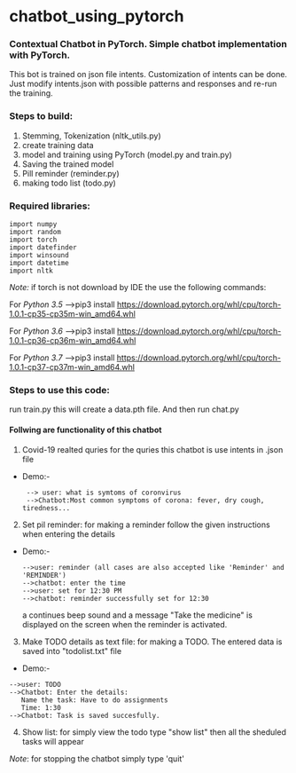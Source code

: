 # chatbot_using_pytorch

### Contextual Chatbot in PyTorch. Simple chatbot implementation with PyTorch.

This bot is trained on json file intents. Customization of intents can be done. Just modify intents.json with possible patterns and responses and re-run the training.

### Steps to build:
1. Stemming, Tokenization (nltk_utils.py)
2. create training data
3. model and training using PyTorch (model.py and train.py)
4. Saving the trained model
5. Pill reminder (reminder.py)
6. making todo list (todo.py)

### Required libraries:
    import numpy
    import random
    import torch
    import datefinder
    import winsound
    import datetime
    import nltk

_Note:_ if torch is not download by IDE the use the following commands:

For _Python 3.5_
-->pip3 install https://download.pytorch.org/whl/cpu/torch-1.0.1-cp35-cp35m-win_amd64.whl

For _Python 3.6_
-->pip3 install https://download.pytorch.org/whl/cpu/torch-1.0.1-cp36-cp36m-win_amd64.whl

For _Python 3.7_
-->pip3 install https://download.pytorch.org/whl/cpu/torch-1.0.1-cp37-cp37m-win_amd64.whl

### Steps to use this code:
run train.py this will create a data.pth file. And then run chat.py



#### Follwing are functionality of this chatbot
1. Covid-19 realted quries
    for the quries this chatbot is use intents in .json file

  * Demo:-
  
         --> user: what is symtoms of coronvirus
         -->Chatbot:Most common symptoms of corona: fever, dry cough, tiredness...

2. Set pil reminder:
    for making a reminder follow the given instructions when entering the details
  * Demo:-
  
        -->user: reminder (all cases are also accepted like 'Reminder' and 'REMINDER')
        -->chatbot: enter the time
        -->user: set for 12:30 PM
        -->chatbot: reminder successfully set for 12:30
      a continues beep sound and a message "Take the medicine" is displayed on the screen when the reminder is activated.


 3. Make TODO details as text file:
    for making a TODO. The entered data is saved into "todolist.txt" file

   * Demo:-
   
    -->user: TODO
    -->Chatbot: Enter the details:
       Name the task: Have to do assignments
       Time: 1:30
    -->Chatbot: Task is saved succesfully.
    
4. Show list:
     for simply view the todo type "show list" then all the sheduled tasks will appear
     
_Note_: for stopping the chatbot simply type 'quit'
